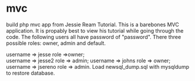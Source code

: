 # mvc
build php mvc app from Jessie Ream Tutorial.
This is a barebones MVC application.
It  is propably best to view his tutorial while going through the code.
The following users all have password of "password". There three possible roles:
owner, admin and default. 

username => jesse	  role =>owner;<br> username =>	jesse2	role => admin;  username =>	johns	  role => owner;  username =>	jsereno	role => admin.
Load newsql_dump.sql with mysqldump to restore database.
